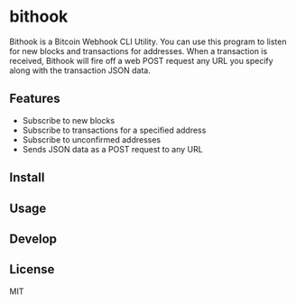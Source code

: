 bithook
=======

Bithook is a Bitcoin Webhook CLI Utility. You can use this program to listen for new blocks and
transactions for addresses. When a transaction is received, Bithook will fire off a web POST 
request any URL you specify along with the transaction JSON data.

## Features
* Subscribe to new blocks
* Subscribe to transactions for a specified address
* Subscribe to unconfirmed addresses
* Sends JSON data as a POST request to any URL

## Install

## Usage

## Develop

## License
MIT
